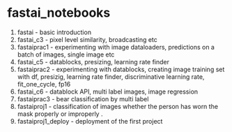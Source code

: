 # fastai_notebooks

1. fastai - basic introduction
2. fastai_c3 - pixel level similarity, broadcasting etc
3. fastaiprac1 - experimenting with image dataloaders, predictions on a batch of images, single image etc 
4. fastai_c5 - datablocks, presizing, learning rate finder
5. fastaiprac2 - experimenting with datablocks, creating image training set with df, presizig, learning rate finder, discriminative learning rate, fit_one_cycle, fp16
6. fastai_c6 - datablock API, multi label images, image regression
7. fastaiprac3 - bear classification by multi label
8. fastaiproj1 - classification of images whether the person has worn the mask properly or improperly .
9. fastaiproj1_deploy - deployment of the first project
